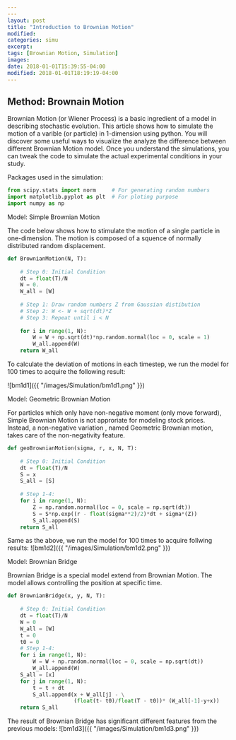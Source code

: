 ```yaml
---
---
layout: post
title: "Introduction to Brownian Motion"
modified:
categories: simu
excerpt:
tags: [Brownian Motion, Simulation]
images:
date: 2018-01-01T15:39:55-04:00
modified: 2018-01-01T18:19:19-04:00
---
```


## Method: Brownain Motion

Brownian Motion (or Wiener Process) is a basic ingredient of a model in describing stochastic evolution. This article shows how to simulate the motion of a varible (or particle) in 1-dimension using python. You will discover some useful ways to visualize the analyze the difference between different Brownian Motion model. Once you understand the simulations, you can tweak the code to simulate the actual experimental conditions in your study.

Packages used in the simulation:
```python
from scipy.stats import norm     # For generating random numbers
import matplotlib.pyplot as plt  # For ploting purpose
import numpy as np
```

Model: Simple Brownian Motion

The code below shows how to stimulate the motion of a single particle in one-dimension. The motion is composed of a squence of normally distributed random displacement.

```python
def BrownianMotion(N, T):
    
    # Step 0: Initial Condition
    dt = float(T)/N
    W = 0.
    W_all = [W]
    
    # Step 1: Draw random numbers Z from Gaussian distibution
    # Step 2: W <- W + sqrt(dt)*Z
    # Step 3: Repeat until i < N
    
    for i in range(1, N):
        W = W + np.sqrt(dt)*np.random.normal(loc = 0, scale = 1)
        W_all.append(W)
    return W_all
```

To calculate the deviation of motions in each timestep, we run the model for 100 times to acquire the following result:

![bm1d1]({{ "/images/Simulation/bm1d1.png" }})

Model: Geometric Brownian Motion

For particles which only have non-negative moment (only move forward), Simple Brownian Motion is not approriate for modeling stock prices. Instead, a non-negative variation , named Geometric Brownian motion,  takes care of the non-negativity feature.

```python
def geoBrownianMotion(sigma, r, x, N, T):
    
    # Step 0: Initial Condition
    dt = float(T)/N
    S = x
    S_all = [S]
    
    # Step 1-4:
    for i in range(1, N):
        Z = np.random.normal(loc = 0, scale = np.sqrt(dt))
        S = S*np.exp((r - float(sigma**2)/2)*dt + sigma*(Z))
        S_all.append(S)
    return S_all
```
Same as the above, we run the model for 100 times to acquire follwing results:
![bm1d2]({{ "/images/Simulation/bm1d2.png" }})

Model: Brownian Bridge

Brownian Bridge is a special model extend from Brownian Motion. The model allows controlling the position at specific time.

```python
def BrownianBridge(x, y, N, T):
    
    # Step 0: Initial Condition
    dt = float(T)/N
    W = 0
    W_all = [W]
    t = 0
    t0 = 0
    # Step 1-4:
    for i in range(1, N):
        W = W + np.random.normal(loc = 0, scale = np.sqrt(dt))
        W_all.append(W)
    S_all = [x]
    for j in range(1, N):
        t = t + dt
        S_all.append(x + W_all[j] - \
                     (float(t- t0)/float(T - t0))* (W_all[-1]-y+x))
    return S_all
```
The result of Brownian Bridge has significant different features from the previous models:
![bm1d3]({{ "/images/Simulation/bm1d3.png" }})